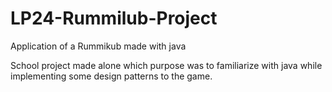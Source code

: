 # LP24-Rummilub-Project
Application of a Rummikub made with java

School project made alone which purpose was to familiarize with java while implementing some design patterns to the game.
